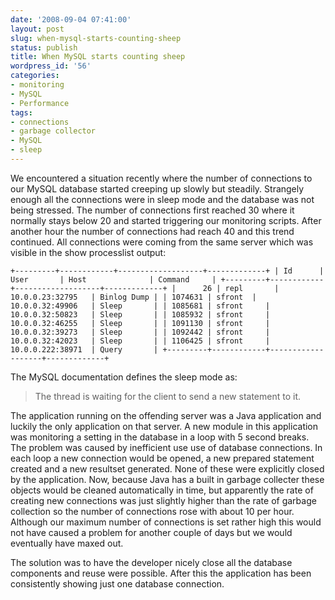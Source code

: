 ```yaml
---
date: '2008-09-04 07:41:00'
layout: post
slug: when-mysql-starts-counting-sheep
status: publish
title: When MySQL starts counting sheep
wordpress_id: '56'
categories:
- monitoring
- MySQL
- Performance
tags:
- connections
- garbage collector
- MySQL
- sleep
---
```


We encountered a situation recently where the number of connections to our MySQL database started creeping up slowly but steadily. Strangely enough all the connections were in sleep mode and the database was not being stressed. The number of connections first reached 30 where it normally stays below 20 and started triggering our monitoring scripts. After another hour the number of connections had reach 40 and this trend continued. All connections were coming from the same server which was visible in the show processlist output:



`+---------+------------+-------------------+-------------+
| Id      | User       | Host              | Command     |
+---------+------------+-------------------+-------------+
|      26 | repl       | 10.0.0.23:32795   | Binlog Dump |
| 1074631 | sfront  | 10.0.0.32:49906   | Sleep       |
| 1085681 | sfront     | 10.0.0.32:50823   | Sleep       |
| 1085932 | sfront     | 10.0.0.32:46255   | Sleep       |
| 1091130 | sfront     | 10.0.0.32:39273   | Sleep       |
| 1092442 | sfront     | 10.0.0.32:42023   | Sleep       |
| 1106425 | sfront     | 10.0.0.222:38971  | Query       |
+---------+------------+-------------------+-------------+`

The MySQL documentation defines the sleep mode as: 


> The thread is waiting for the client to send a new statement to it.


The application running on the offending server was a Java application and luckily the only application on that server. A new module in this application was monitoring a setting in the database in a loop with 5 second breaks. The problem was caused by inefficient use use of database connections. In each loop a new connection would be opened, a new prepared statement created and a new resultset generated. None of these were explicitly closed by the application. Now, because Java has a built in garbage collecter these objects would be cleaned automatically in time, but apparently the rate of creating new connections was just slightly higher than the rate of garbage collection so the number of connections rose with about 10 per hour. Although our maximum number of connections is set rather high this would not have caused a problem for another couple of days but we would eventually have maxed out.

The solution was to have the developer nicely close all the database components and reuse were possible. After this the application has been consistently showing just one database connection.
